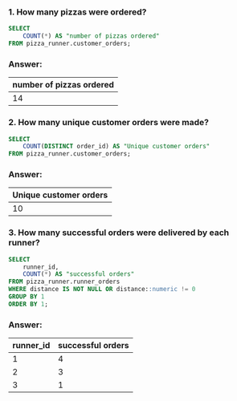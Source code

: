 ### 1. How many pizzas were ordered?
````sql
SELECT 
	COUNT(*) AS "number of pizzas ordered"
FROM pizza_runner.customer_orders;
````
### Answer:
| number of pizzas ordered |
| ----------------------- |
|            14           |

### 2. How many unique customer orders were made?
````sql
SELECT 
	COUNT(DISTINCT order_id) AS "Unique customer orders"
FROM pizza_runner.customer_orders;
````
### Answer:
| Unique customer orders |
|-----------------------|
|           10          |

### 3. How many successful orders were delivered by each runner?
````sql
SELECT 
	runner_id,
	COUNT(*) AS "successful orders"
FROM pizza_runner.runner_orders
WHERE distance IS NOT NULL OR distance::numeric != 0
GROUP BY 1
ORDER BY 1;
````
### Answer:
| runner_id | successful orders |
| --------- | ----------------- |
| 1         | 4                 |
| 2         | 3                 |
| 3         | 1                 |
